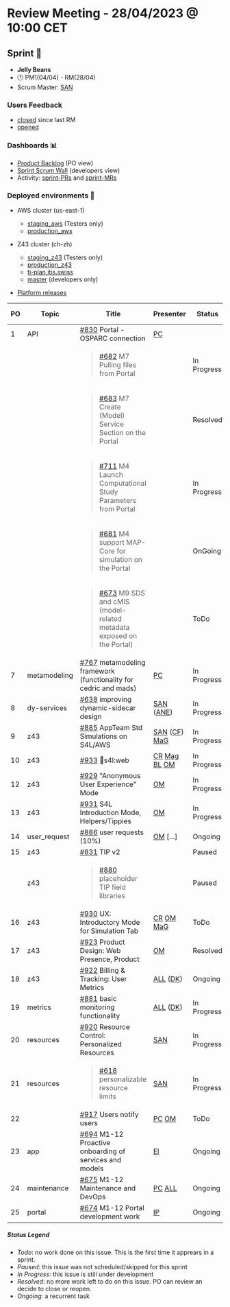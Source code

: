 # Review Meeting - 28/04/2023 @ 10:00 CET

## Sprint 🏃
- **Jelly Beans**
- 🕐 PM1(04/04) - RM(28/04)
- Scrum Master: [SAN]

### Users Feedback

- [closed](https://github.com/issues?q=is%3Aissue+user%3AITISFoundation+archived%3Afalse+is%3Aclosed+label%3AFeedback+closed%3A%3E2023-03-30+) since last RM
- [opened](https://github.com/ITISFoundation/osparc-issues/issues?q=is%3Aissue+is%3Aopen+sort%3Areactions)

### Dashboards 📊

- [Product Backlog](https://github.com/orgs/ITISFoundation/projects/3) (PO view)
- [Sprint Scrum Wall](https://github.com/orgs/ITISFoundation/projects/9) (developers view)
- Activity: [sprint-PRs](https://github.com/pulls?q=is%3Apr+user%3AITISFoundation+archived%3Afalse+milestone%3A%22Jelly+Beans%22) and [sprint-MRs](https://git.speag.com/groups/oSparc/-/merge_requests)

### Deployed environments 🚀

- AWS cluster (us-east-1)
  - [staging_aws](https://staging.osparc.io) (Testers only)
  - [production_aws](https://osparc.io)
- Z43 cluster (ch-zh)
  - [staging_z43](http://osparc-staging.speag.com) (Testers only)
  - [production_z43](http://osparc.speag.com)
  - [ti-plan.itis.swiss](http://ti-plan.itis.swiss)
  - [master](https://osparc-master.speag.com) (developers only)

- [Platform releases](https://github.com/ITISFoundation/osparc-simcore/releases)

| PO  | Topic        | Title                                                                             | Presenter | Status      | Start-Time | Duration |
| --- | ------------ | --------------------------------------------------------------------------------- | --------- | ----------- | ---------- | -------- |
| 1   | API          | [#830] Portal - OSPARC connection                                                 | [PC]      |             |            |        |
|     |              | <blockquote>[#682] M7 Pulling files from Portal</blockquote>                             |           | In Progress |            |   3'         |
|     |              | <blockquote>[#683] M7 Create (Model) Service Section on the Portal</blockquote>          |           | Resolved    |            |   1'      |
|     |              | <blockquote>[#711] M4 Launch Computational Study Parameters from Portal</blockquote>     |           | In Progress |            |   2'       |
|     |              | <blockquote>[#681] M4 support MAP-Core for simulation on the Portal</blockquote>         |           | OnGoing     |            |   1'      |
|     |              | <blockquote>[#673] M9 SDS and cMIS (model-related metadata exposed on the Portal)</blockquote> |     | ToDo        |            |   1'       |
| 7   | metamodeling | [#767] metamodeling framework (functionality for cedric and mads)                 | [PC]      | In Progress |            |    4'      |
| 8   | dy-services  | [#638] improving dynamic-sidecar design                                           | [SAN] ([ANE])     | In Progress |            |     2'     |
| 9   | z43          | [#885] AppTeam Std Simulations on S4L/AWS                                         | [SAN] ([CF]) [MaG] | In Progress | |    2'      |
| 10  | z43          | [#933] 🚀s4l:web                                                                 | [CR] [Mag] [BL] [OM] | In Progress  | | CR(+BL): 8'         |
| 12  | z43          | [#929] "Anonymous User Experience" Mode                                           | [OM]      | In Progress |            |    2'    |
| 13  | z43          | [#931] S4L Introduction Mode, Helpers/Tippies                                     | [OM]      | In Progress |            |    3'    |
| 14  | user_request | [#886] user requests (10%)                                                        | [OM] [...]| Ongoing     |            |    5'    |
| 15   | z43          | [#831] TIP v2                                                                    |           | Paused      |            |        |
|   | z43          | <blockquote>[#880] placeholder TIP field libraries</blockquote>                     |           | Paused      |            |       |
| 16 | z43         | [#930] UX: Introductory Mode for Simulation Tab | [CR] [OM] [MaG] | ToDo |  |   |
| 17 | z43         | [#923] Product Design: Web Presence, Product                                        | [OM]      | Resolved    |            | 3'      |
| 18 | z43         | [#922] Billing & Tracking: User Metrics |  [ALL] ([DK])    | Ongoing | | |
| 19  | metrics      | [#881] basic monitoring functionality                                             | [ALL] ([DK])      | In Progress |         |        |
| 20  | resources    | [#920] Resource Control: Personalized Resources | [SAN] | In Progress | | 0' |
| 21  | resources    | <blockquote>[#618] personalizable resource limits</blockquote>                                             | [SAN]     | In Progress |            | 1'       |
| 22  |              | [#917] Users notify users | [PC] [OM] | ToDo | | 0' |
| 23  | app          | [#694] M1-12 Proactive onboarding of services and models                          | [EI]      | Ongoing     |            |   5'    |
| 24  | maintenance  | [#675] M1-12 Maintenance and DevOps                                               | [PC] [ALL] | Ongoing    |           |   3'+2'     |
| 25  | portal       | [#674] M1-12 Portal development work                                              | [IP]      | Ongoing     |            |        |





##### Status Legend

- _Todo_: no work done on this issue. This is the first time it apprears in a sprint.
- _Paused_: this issue was not scheduled/skipped for this sprint
- _In Progress_: this issue is still under development
- _Resolved_: no more work left to do on this issue. PO can review an decide to close or reopen.
- _Ongoing_: a recurrent task

[online]: http://status.osparc.io/
[operational]: https://git.speag.com/oSparc/e2e-testing/-/pipelines
[performant]: https://git.speag.com/oSparc/e2e-portal-testing/-/pipelines


[#355]: https://github.com/ITISFoundation/osparc-issues/issues/355
[#618]: https://github.com/ITISFoundation/osparc-issues/issues/618
[#638]: https://github.com/ITISFoundation/osparc-issues/issues/638
[#654]: https://github.com/ITISFoundation/osparc-issues/issues/654
[#657]: https://github.com/ITISFoundation/osparc-issues/issues/657
[#668]: https://github.com/ITISFoundation/osparc-issues/issues/668
[#673]: https://github.com/ITISFoundation/osparc-issues/issues/673
[#674]: https://github.com/ITISFoundation/osparc-issues/issues/674
[#675]: https://github.com/ITISFoundation/osparc-issues/issues/675
[#676]: https://github.com/ITISFoundation/osparc-issues/issues/676
[#681]: https://github.com/ITISFoundation/osparc-issues/issues/681
[#682]: https://github.com/ITISFoundation/osparc-issues/issues/682
[#683]: https://github.com/ITISFoundation/osparc-issues/issues/683
[#693]: https://github.com/ITISFoundation/osparc-issues/issues/693
[#694]: https://github.com/ITISFoundation/osparc-issues/issues/694
[#711]: https://github.com/ITISFoundation/osparc-issues/issues/711
[#740]: https://github.com/ITISFoundation/osparc-issues/issues/740
[#741]: https://github.com/ITISFoundation/osparc-issues/issues/741
[#765]: https://github.com/ITISFoundation/osparc-issues/issues/765
[#766]: https://github.com/ITISFoundation/osparc-issues/issues/766
[#767]: https://github.com/ITISFoundation/osparc-issues/issues/767
[#793]: https://github.com/ITISFoundation/osparc-issues/issues/793
[#829]: https://github.com/ITISFoundation/osparc-issues/issues/829
[#830]: https://github.com/ITISFoundation/osparc-issues/issues/830
[#831]: https://github.com/ITISFoundation/osparc-issues/issues/831
[#878]: https://github.com/ITISFoundation/osparc-issues/issues/878
[#879]: https://github.com/ITISFoundation/osparc-issues/issues/879
[#880]: https://github.com/ITISFoundation/osparc-issues/issues/880
[#881]: https://github.com/ITISFoundation/osparc-issues/issues/881
[#885]: https://github.com/ITISFoundation/osparc-issues/issues/885
[#886]: https://github.com/ITISFoundation/osparc-issues/issues/886
[#917]: https://github.com/ITISFoundation/osparc-issues/issues/917
[#920]: https://github.com/ITISFoundation/osparc-issues/issues/920
[#922]: https://github.com/ITISFoundation/osparc-issues/issues/922
[#923]: https://github.com/ITISFoundation/osparc-issues/issues/923
[#929]: https://github.com/ITISFoundation/osparc-issues/issues/929
[#930]: https://github.com/ITISFoundation/osparc-issues/issues/930
[#931]: https://github.com/ITISFoundation/osparc-issues/issues/931
[#933]: https://github.com/ITISFoundation/osparc-issues/issues/933


[MD]:https://github.com/matusdrobuliak66
[ALL]:https://github.com/Surfict
[ANE]:https://github.com/GitHK
[BL]:https://github.com/dyollb
[CR]:https://github.com/colinRawlings
[DK]:https://github.com/mrnicegyu11
[EI]:https://github.com/elisabettai
[IP]:https://github.com/ignapas
[MaG]:https://github.com/mguidon
[OM]:https://github.com/odeimaiz
[PC]:https://github.com/pcrespov
[SAN]:https://github.com/sanderegg
[EO]:https://github.com/eofli
[MB]:https://github.com/BouldiMelina
[CF]:https://github.com/cosfor1
[HBS]:https://github.com/habz-bs
